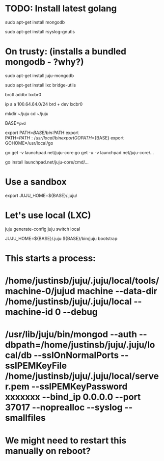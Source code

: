 
# TODO: Install latest golang

sudo apt-get install mongodb

sudo apt-get install rsyslog-gnutls

# On trusty: (installs a bundled mongodb - ?why?)

sudo apt-get install juju-mongodb

sudo apt-get install lxc bridge-utils

brctl addbr lxcbr0

ip a a 100.64.64.0/24 brd + dev lxcbr0

mkdir ~/juju
cd ~/juju

BASE=`pwd`

export PATH=${BASE}/bin:$PATH
export PATH=$PATH:/usr/local/bin
export GOPATH=${BASE}
export GOHOME=/usr/local/go


go get -v launchpad.net/juju-core
go get -u -v launchpad.net/juju-core/...

go install launchpad.net/juju-core/cmd/...

# Use a sandbox
export JUJU_HOME=${BASE}/.juju/

# Let's use local (LXC)
juju generate-config
juju switch local

JUJU_HOME=${BASE}/.juju ${BASE}/bin/juju bootstrap

# This starts a process:
# /home/justinsb/juju/.juju/local/tools/machine-0/jujud machine --data-dir /home/justinsb/juju/.juju/local --machine-id 0 --debug
# /usr/lib/juju/bin/mongod --auth --dbpath=/home/justinsb/juju/.juju/local/db --sslOnNormalPorts --sslPEMKeyFile /home/justinsb/juju/.juju/local/server.pem --sslPEMKeyPassword xxxxxxx --bind_ip 0.0.0.0 --port 37017 --noprealloc --syslog --smallfiles
# We might need to restart this manually on reboot?
